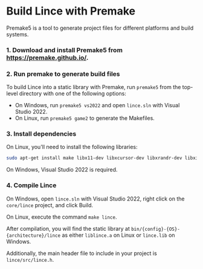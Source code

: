 # Build Lince with Premake

Premake5 is a tool to generate project files for different platforms and build systems.

### 1. Download and install Premake5 from https://premake.github.io/.

### 2. Run premake to generate build files

To build Lince into a static library with Premake, run `premake5` from the top-level directory with one of the following options:

* On Windows, run `premake5 vs2022` and open `lince.sln` with Visual Studio 2022.
* On Linux, run `premake5 game2` to generate the Makefiles.

### 3. Install dependencies

On Linux, you'll need to install the following libraries:
```bash
sudo apt-get install make libx11-dev libxcursor-dev libxrandr-dev libxinerama-dev libxtst-dev libgl-dev uuid-dev`
```

On Windows, Visual Studio 2022 is required.

### 4. Compile Lince

On Windows, open `lince.sln` with Visual Studio 2022, right click on the `core/lince` project, and click Build.

On Linux, execute the command `make lince`.

After compilation, you will find the static library at `bin/{config}-{OS}-{architecture}/lince`
as either `liblince.a` on Linux or `lince.lib` on Windows.

Additionally, the main header file to include in your project is `lince/src/lince.h`.

